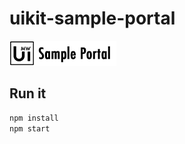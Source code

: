 # uikit-sample-portal
![Image of Yaktocat](./src/app/modules/main/assets/header-logo.png)

## Run it
```bash
npm install
npm start
```

